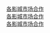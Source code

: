   
[各影城市场合作](http://www.dianyue.me/archives/325/hzzr8vudvp60rnsx/)  
[各影城市场合作](http://www.dianyue.me/archives/303/akh6icmxs4er7d2g/)  
[各影城市场合作](http://www.dianyue.me/archives/287/t7bxb23oggftavx3/)